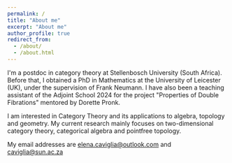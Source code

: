 ```yaml
---
permalink: /
title: "About me"
excerpt: "About me"
author_profile: true
redirect_from: 
  - /about/
  - /about.html
---
```


I'm a postdoc in category theory at Stellenbosch University (South Africa). Before that, I obtained a PhD in Mathematics at the University of Leicester (UK), under the supervision of Frank Neumann. I have also been a teaching assistant of the Adjoint School 2024 for the project "Properties of Double Fibrations" mentored by Dorette Pronk.

I am interested in Category Theory and its applications to algebra, topology and geometry. My current research mainly focuses on two-dimensional category theory, categorical algebra and pointfree topology.

My email addresses are elena.caviglia@outlook.com and caviglia@sun.ac.za
